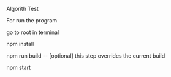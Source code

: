 Algorith Test

For run the program

go to root in terminal

npm install

npm run build -- [optional] this step overrides the current build

npm start

